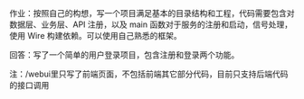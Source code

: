 作业：按照自己的构想，写一个项目满足基本的目录结构和工程，代码需要包含对数据层、业务层、API 注册，以及 main 函数对于服务的注册和启动，信号处理，使用 Wire 构建依赖。可以使用自己熟悉的框架。

回答：写了一个简单的用户登录项目，包含注册和登录两个功能。

注：/webui里只写了前端页面，不包括前端其它部分代码，目前只支持后端代码的接口调用

